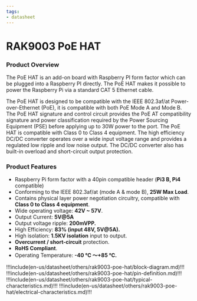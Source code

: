 ```yaml
---
tags:
- datasheet
---
```


# RAK9003 PoE HAT


<rk-img
  src="/assets/images/datasheet/rak9003-poe-hat/rak9003-poe-hat.png"
  width="75%"
  figure-number="1"
  caption="RAK9003 PoE Hat"
/>

### Product Overview

The PoE HAT is an add-on board with Raspberry PI form factor which can be plugged into a Raspberry PI directly. The PoE HAT makes it possible to power the Raspberry Pi via a standard CAT 5 Ethernet cable. 

The PoE HAT is designed to be compatible with the IEEE 802.3af/at Power-over-Ethernet (PoE), it is compatible with both PoE Mode A and Mode B. The PoE HAT signature and control circuit provides the PoE AT compatibility signature and power classification required by the Power Sourcing Equipment (PSE) before applying up to 30W power to the port. The PoE HAT is compatible with Class 0 to Class 4 equipment. The high efficiency DC/DC converter operates over a wide input voltage range and provides a regulated low ripple and low noise output. The DC/DC converter also has built-in overload and short-circuit output protection.

### Product Features

- Raspberry Pi form factor with a 40pin compatible header (**Pi3 B, Pi4** compatible)
- Conforming to the IEEE 802.3af/at (mode A & mode B), **25W Max Load**.
- Contains physical layer power negotiation circuitry, compatible with **Class 0 to Class 4 equipment**.
- Wide operating voltage: **42V ~ 57V**.
- Output Current: **5V@5A**
- Output voltage ripple: **200mVPP.**
- High Efficiency: **83% (input 48V, 5V@5A).**
- High isolation: **1.5KV isolation** input to output.
- **Overcurrent / short-circuit** protection.
- **RoHS Compliant**.
- Operating Temperature: **-40 ℃ ～+85 ℃.**

!!!include(en-us/datasheet/others/rak9003-poe-hat/block-diagram.md)!!!
!!!include(en-us/datasheet/others/rak9003-poe-hat/pin-definition.md)!!!
!!!include(en-us/datasheet/others/rak9003-poe-hat/typical-characteristics.md)!!!
!!!include(en-us/datasheet/others/rak9003-poe-hat/electrical-characteristics.md)!!!